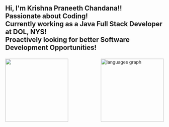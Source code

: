 <div>
<h2 align="">Hi, I'm Krishna Praneeth Chandana!! <br>Passionate about Coding!<br> Currently working as a Java Full Stack Developer at DOL, NYS! <br>Proactively looking for better Software Development Opportunities!</h2>

</div>

###

<div style = "display: flex; justify-content: space-between;">
<!--   <img src="https://github-readme-stats.vercel.app/api?username=Praneeth003&hide_title=false&hide_rank=false&show_icons=true&include_all_commits=true&count_private=true&disable_animations=false&theme=gotham&locale=en&hide_border=false&custom_title=Github%20Stats" height="200" alt="stats graph"  /> -->

  
  <img  height="200" src="https://user-images.githubusercontent.com/74038190/264141683-8aa99f6c-267d-4977-9cd3-1a4c11675863.gif"  />
  <img src="https://github-readme-stats.vercel.app/api/top-langs?username=Praneeth003&locale=en&hide_title=false&layout=compact&card_width=320&langs_count=8&theme=gotham&hide_border=false" height="200" alt="languages graph"  />
</div>

###



###



###



###



###
